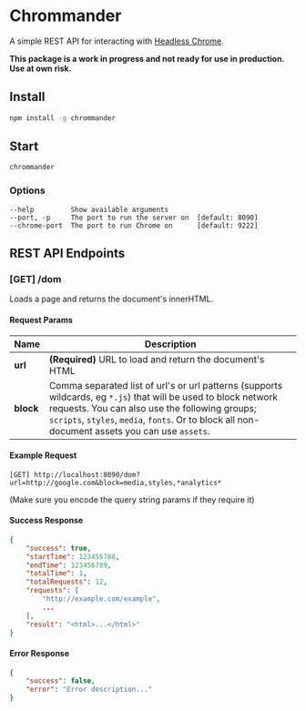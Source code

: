 Chrommander
===========

A simple REST API for interacting with [Headless Chrome](https://developers.google.com/web/updates/2017/04/headless-chrome).

**This package is a work in progress and not ready for use in production. Use at own risk.**

## Install

```sh
npm install -g chrommander
```

## Start

```sh
chrommander
```

### Options

```
--help         Show available arguments
--port, -p     The port to run the server on  [default: 8090]
--chrome-port  The port to run Chrome on      [default: 9222]
```

## REST API Endpoints

### [GET] /dom

Loads a page and returns the document's innerHTML.

#### Request Params

| Name | Description |
|---|---|
| **url** | **(Required)** URL to load and return the document's HTML |
| **block** | Comma separated list of url's or url patterns (supports wildcards, eg `*.js`) that will be used to block network requests. You can also use the following groups; `scripts`, `styles`, `media`, `fonts`. Or to block all non-document assets you can use `assets`. |

#### Example Request

```
[GET] http://localhost:8090/dom?url=http://google.com&block=media,styles,*analytics*
```
(Make sure you encode the query string params if they require it)

#### Success Response

```json
{
    "success": true,
    "startTime": 123456788,
    "endTime": 123456789,
    "totalTime": 1,
    "totalRequests": 12,
    "requests": [
        "http://example.com/example",
        ...
    ],
    "result": "<html>...</html>"
}
```

#### Error Response

```json
{
    "success": false,
    "error": "Error description..."
}
```
